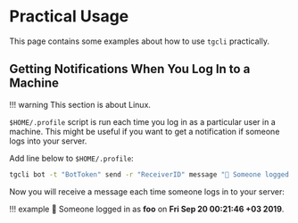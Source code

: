 # Practical Usage

This page contains some examples about how to use `tgcli` practically.

## Getting Notifications When You Log In to a Machine

!!! warning
    This section is about Linux.

`$HOME/.profile` script is run each time you log in as a particular user in a machine. This might be useful if you want to get a notification if someone logs into your server.

Add line below to `$HOME/.profile`:

```bash
tgcli bot -t "BotToken" send -r "ReceiverID" message "🔑 Someone logged in as **$USER** on **$(date)**."
```

Now you will receive a message each time someone logs in to your server:

!!! example
    🔑 Someone logged in as **foo** on **Fri Sep 20 00:21:46 +03 2019**.

